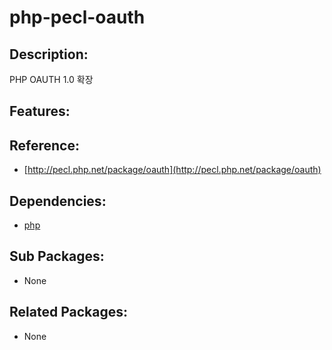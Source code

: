 # php-pecl-oauth

## Description:

PHP OAUTH 1.0 확장

## Features:

## Reference:

* [http://pecl.php.net/package/oauth](http://pecl.php.net/package/oauth)

## Dependencies:

* [php](../annyung3-base-packages/pkg-base-php.md)

## Sub Packages:

* None

## Related Packages:

* None

